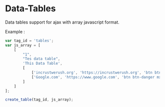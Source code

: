 # Data-Tables
Data tables support for ajax with array javascript format.

Example :

```javascript
var tag_id = 'tables';
var js_array = [
    [
        "1",
        "Tes data table", 
        'This Data Table', 
        [
            ['incrustwerush.org', 'https://incrustwerush.org', 'btn btn-primary mx-1'],
            ['Google.com', 'https://www.google.com', 'btn btn-danger mx-1']
        ]
    ]
];

create_table(tag_id, js_array);
```
